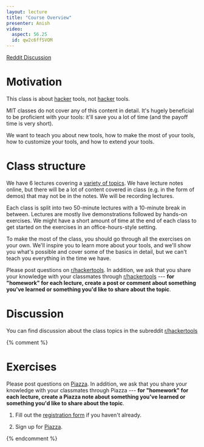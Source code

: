 ```yaml
---
layout: lecture
title: "Course Overview"
presenter: Anish
video:
  aspect: 56.25
  id: qw2c6ffSVOM
---
```


[Reddit Discussion](https://www.reddit.com/r/hackertools/comments/anic30/course_overview_iap_2019/)

# Motivation

This class is about [hacker](https://en.wikipedia.org/wiki/Hacker_culture)
tools, not [hacker](https://en.wikipedia.org/wiki/Security_hacker) tools.

MIT classes do not cover any of this content in detail. It's hugely beneficial
to be proficient with your tools: it'll save you a lot of time (and the payoff
time is very short).

We want to teach you about new tools, how to make the most of your tools, how
to customize your tools, and how to extend your tools.

# Class structure

We have 6 lectures covering a [variety of topics](/schedule/). We have lecture
notes online, but there will be a lot of content covered in class (e.g. in the
form of demos) that may not be in the notes. We will be recording lectures.

Each class is split into two 50-minute lectures with a 10-minute break in
between. Lectures are mostly live demonstrations followed by hands-on
exercises. We might have a short amount of time at the end of each class to get
started on the exercises in an office-hours-style setting.

To make the most of the class, you should go through all the exercises on your
own. We'll inspire you to learn more about your tools, and we'll show you
what's possible and cover some of the basics in detail, but we can't teach you
everything in the time we have.

Please post questions on [r/hackertools]. In addition, we ask that you share your
knowledge with your classmates through [r/hackertools] --- **for "homework" for each
lecture, create a post or comment about something you've learned or something you'd
like to share about the topic**.

# Discussion

You can find discussion about the class topics in the subreddit [r/hackertools]

{% comment %}

# Exercises

Please post questions on [Piazza]. In addition, we ask that you share your
knowledge with your classmates through Piazza --- **for "homework" for each
lecture, create a Piazza note about something you've learned or something you'd
like to share about the topic**.

1. Fill out the [registration form](https://goo.gl/forms/HSdsUQ204Ow8BgUs2) if
   you haven't already.

1. Sign up for [Piazza].

[Piazza]: https://piazza.com/class/jqjpgaeaz77785


{% endcomment %}

[r/hackertools]: https://www.reddit.com/r/hackertools